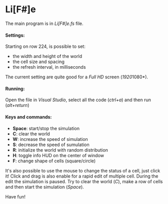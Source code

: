 Li[F#]e
=========
The main program is in *Li[F#]e.fs* file. 

#### Settings:
Starting on row 224, is possible to set:
- the width and height of the world
- the cell size and spacing
- the refresh interval, in milliseconds

The current setting are quite good for a *Full HD* screen (*1920*1080*).
#### Running:
Open the file in *Visual Studio*, select all the code (*ctrl+a*) and then run (*alt+return*)

#### Keys and commands:
- **Space**: start/stop the simulation
- **C**: clear the world
- **W**: increase the speed of simulation
- **S**: decrease the speed of sumulation
- **R**: initialize the world with random distribution
- **H**: toggle info HUD on the center of window
- **F**: change shape of cells (square/circle)

It's also possible to use the mouse to change the status of a cell, just click it! Click and drag is also enable for a rapid edit of multiple cell. During the edit the simulation is paused. Try to clear the world (*C*), make a row of cells and then start the simulation (*Space*).

Have fun!
